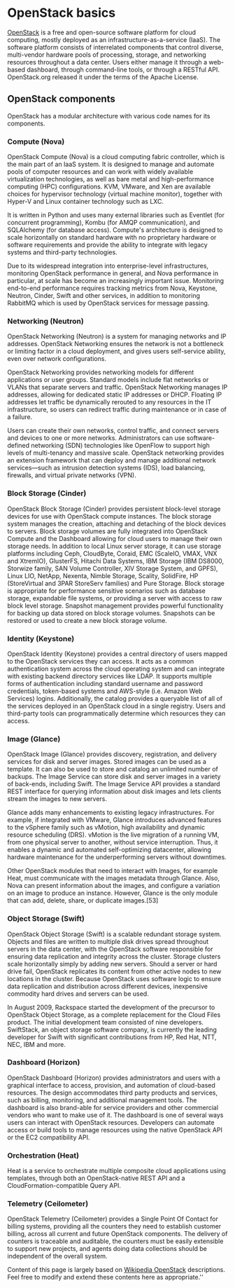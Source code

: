 # OpenStack basics

[OpenStack]([[http://openstack.org) is a free and open-source software platform for cloud computing, mostly deployed as an infrastructure-as-a-service (IaaS). The software platform consists of interrelated components that control diverse, multi-vendor hardware pools of processing, storage, and networking resources throughout a data center. Users either manage it through a web-based dashboard, through command-line tools, or through a RESTful API. OpenStack.org released it under the terms of the Apache License.

## OpenStack components

OpenStack has a modular architecture with various code names for its components.

### Compute (Nova)

OpenStack Compute (Nova) is a cloud computing fabric controller, which is the main part of an IaaS system. It is designed to manage and automate pools of computer resources and can work with widely available virtualization technologies, as well as bare metal and high-performance computing (HPC) configurations. KVM, VMware, and Xen are available choices for hypervisor technology (virtual machine monitor), together with Hyper-V and Linux container technology such as LXC.

It is written in Python and uses many external libraries such as Eventlet (for concurrent programming), Kombu (for AMQP communication), and SQLAlchemy (for database access). Compute's architecture is designed to scale horizontally on standard hardware with no proprietary hardware or software requirements and provide the ability to integrate with legacy systems and third-party technologies.

Due to its widespread integration into enterprise-level infrastructures, monitoring OpenStack performance in general, and Nova performance in particular, at scale has become an increasingly important issue. Monitoring end-to-end performance requires tracking metrics from Nova, Keystone, Neutron, Cinder, Swift and other services, in addition to monitoring RabbitMQ which is used by OpenStack services for message passing.

### Networking (Neutron)

OpenStack Networking (Neutron) is a system for managing networks and IP addresses. OpenStack Networking ensures the network is not a bottleneck or limiting factor in a cloud deployment, and gives users self-service ability, even over network configurations.

OpenStack Networking provides networking models for different applications or user groups. Standard models include flat networks or VLANs that separate servers and traffic. OpenStack Networking manages IP addresses, allowing for dedicated static IP addresses or DHCP. Floating IP addresses let traffic be dynamically rerouted to any resources in the IT infrastructure, so users can redirect traffic during maintenance or in case of a failure.

Users can create their own networks, control traffic, and connect servers and devices to one or more networks. Administrators can use software-defined networking (SDN) technologies like OpenFlow to support high levels of multi-tenancy and massive scale. OpenStack networking provides an extension framework that can deploy and manage additional network services—such as intrusion detection systems (IDS), load balancing, firewalls, and virtual private networks (VPN).

### Block Storage (Cinder)

OpenStack Block Storage (Cinder) provides persistent block-level storage devices for use with OpenStack compute instances. The block storage system manages the creation, attaching and detaching of the block devices to servers. Block storage volumes are fully integrated into OpenStack Compute and the Dashboard allowing for cloud users to manage their own storage needs. In addition to local Linux server storage, it can use storage platforms including Ceph, CloudByte, Coraid, EMC (ScaleIO, VMAX, VNX and XtremIO), GlusterFS, Hitachi Data Systems, IBM Storage (IBM DS8000, Storwize family, SAN Volume Controller, XIV Storage System, and GPFS), Linux LIO, NetApp, Nexenta, Nimble Storage, Scality, SolidFire, HP (StoreVirtual and 3PAR StoreServ families) and Pure Storage. Block storage is appropriate for performance sensitive scenarios such as database storage, expandable file systems, or providing a server with access to raw block level storage. Snapshot management provides powerful functionality for backing up data stored on block storage volumes. Snapshots can be restored or used to create a new block storage volume.

### Identity (Keystone)

OpenStack Identity (Keystone) provides a central directory of users mapped to the OpenStack services they can access. It acts as a common authentication system across the cloud operating system and can integrate with existing backend directory services like LDAP. It supports multiple forms of authentication including standard username and password credentials, token-based systems and AWS-style (i.e. Amazon Web Services) logins. Additionally, the catalog provides a queryable list of all of the services deployed in an OpenStack cloud in a single registry. Users and third-party tools can programmatically determine which resources they can access.

### Image (Glance)

OpenStack Image (Glance) provides discovery, registration, and delivery services for disk and server images. Stored images can be used as a template. It can also be used to store and catalog an unlimited number of backups. The Image Service can store disk and server images in a variety of back-ends, including Swift. The Image Service API provides a standard REST interface for querying information about disk images and lets clients stream the images to new servers.

Glance adds many enhancements to existing legacy infrastructures. For example, if integrated with VMware, Glance introduces advanced features to the vSphere family such as vMotion, high availability and dynamic resource scheduling (DRS). vMotion is the live migration of a running VM, from one physical server to another, without service interruption. Thus, it enables a dynamic and automated self-optimizing datacenter, allowing hardware maintenance for the underperforming servers without downtimes.

Other OpenStack modules that need to interact with Images, for example Heat, must communicate with the images metadata through Glance. Also, Nova can present information about the images, and configure a variation on an image to produce an instance. However, Glance is the only module that can add, delete, share, or duplicate images.[53]

### Object Storage (Swift)

OpenStack Object Storage (Swift) is a scalable redundant storage system. Objects and files are written to multiple disk drives spread throughout servers in the data center, with the OpenStack software responsible for ensuring data replication and integrity across the cluster. Storage clusters scale horizontally simply by adding new servers. Should a server or hard drive fail, OpenStack replicates its content from other active nodes to new locations in the cluster. Because OpenStack uses software logic to ensure data replication and distribution across different devices, inexpensive commodity hard drives and servers can be used.

In August 2009, Rackspace started the development of the precursor to OpenStack Object Storage, as a complete replacement for the Cloud Files product. The initial development team consisted of nine developers. SwiftStack, an object storage software company, is currently the leading developer for Swift with significant contributions from HP, Red Hat, NTT, NEC, IBM and more.

### Dashboard (Horizon)

OpenStack Dashboard (Horizon) provides administrators and users with a graphical interface to access, provision, and automation of cloud-based resources. The design accommodates third party products and services, such as billing, monitoring, and additional management tools. The dashboard is also brand-able for service providers and other commercial vendors who want to make use of it. The dashboard is one of several ways users can interact with OpenStack resources. Developers can automate access or build tools to manage resources using the native OpenStack API or the EC2 compatibility API.

### Orchestration (Heat)

Heat is a service to orchestrate multiple composite cloud applications using templates, through both an OpenStack-native REST API and a CloudFormation-compatible Query API.

### Telemetry (Ceilometer)

OpenStack Telemetry (Ceilometer) provides a Single Point Of Contact for billing systems, providing all the counters they need to establish customer billing, across all current and future OpenStack components. The delivery of counters is traceable and auditable, the counters must be easily extensible to support new projects, and agents doing data collections should be independent of the overall system.









Content of this page is largely based on [Wikipedia OpenStack](https://en.wikipedia.org/wiki/OpenStack) descriptions. Feel free to modify and extend these contents here as appropriate.''
